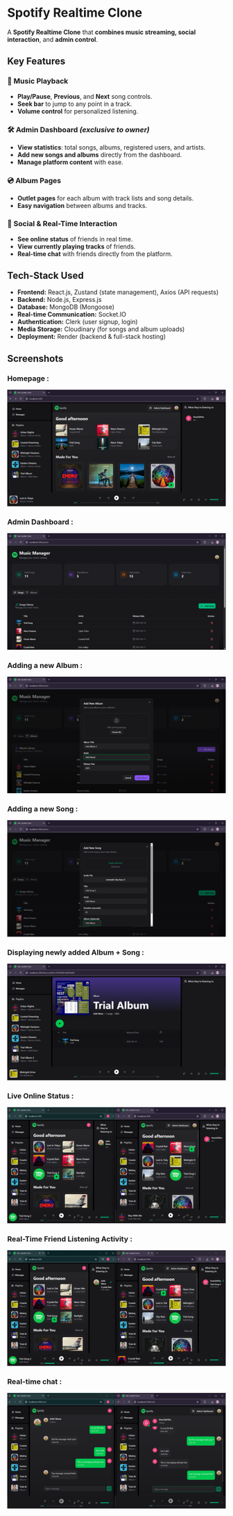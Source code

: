 # Spotify Realtime Clone

A **Spotify Realtime Clone** that **combines music streaming, social interaction**, and **admin control**. 

## Key Features

### 🎵 Music Playback
- **Play/Pause**, **Previous**, and **Next** song controls.  
- **Seek bar** to jump to any point in a track.  
- **Volume control** for personalized listening.  

### 🛠 Admin Dashboard *(exclusive to owner)*
- **View statistics**: total songs, albums, registered users, and artists.  
- **Add new songs and albums** directly from the dashboard.  
- **Manage platform content** with ease.

### 💿 Album Pages
- **Outlet pages** for each album with track lists and song details.  
- **Easy navigation** between albums and tracks.

### 👥 Social & Real-Time Interaction
- **See online status** of friends in real time.  
- **View currently playing tracks** of friends.  
- **Real-time chat** with friends directly from the platform.

## Tech-Stack Used 


- **Frontend:** React.js, Zustand (state management), Axios (API requests)  
- **Backend:** Node.js, Express.js  
- **Database:** MongoDB (Mongoose)  
- **Real-time Communication:** Socket.IO  
- **Authentication:** Clerk (user signup, login)  
- **Media Storage:** Cloudinary (for songs and album uploads)  
- **Deployment:** Render (backend & full-stack hosting)  

## Screenshots

### Homepage :
![HomePage Screenshot](assets/SS_Home.png)

### Admin Dashboard :
![Dashboard Screenshot](assets/SS_Dashboard.png)

### Adding a new Album :
![Album Screenshot](assets/SS_Album.png)

### Adding a new Song :
![Songs Screenshot](assets/SS_Songs.png)

### Displaying newly added Album + Song :
![Result Screenshot](assets/SS_Result.png)

### Live Online Status :
![Online Screenshot](assets/SS_Online.png)

### Real-Time Friend Listening Activity :
![Friend Screenshot](assets/SS_friend.png)

### Real-time chat :
![Message Screenshot](assets/SS_Messaging.png)